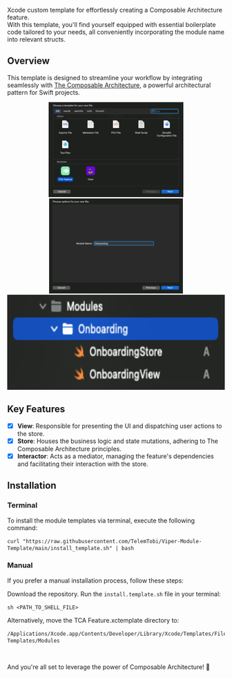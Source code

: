 Xcode custom template for effortlessly creating a Composable Architecture feature.<br/>
With this template, you'll find yourself equipped with essential boilerplate code tailored to your needs, all conveniently incorporating the module name into relevant structs.

## Overview

This template is designed to streamline your workflow by integrating seamlessly with [The Composable Architecture](https://github.com/pointfreeco/swift-composable-architecture), a powerful architectural pattern for Swift projects.

<p align="center">
  <img height="220" src="Resources/screenshot1.png">
  <img height="220" src="Resources/screenshot2.png">
  <img height="220" src="Resources/screenshot3.png">
</p>

## Key Features

- [x] **View**: Responsible for presenting the UI and dispatching user actions to the store.
- [x] **Store**: Houses the business logic and state mutations, adhering to The Composable Architecture principles.
- [x] **Interactor**: Acts as a mediator, managing the feature's dependencies and facilitating their interaction with the store.

## Installation

### Terminal
To install the module templates via terminal, execute the following command:

```
curl "https://raw.githubusercontent.com/TelemTobi/Viper-Module-Template/main/install_template.sh" | bash
```

### Manual
If you prefer a manual installation process, follow these steps:

Download the repository.
Run the `install.template.sh` file in your terminal:

```
sh <PATH_TO_SHELL_FILE>
```

Alternatively, move the TCA Feature.xctemplate directory to:

```
/Applications/Xcode.app/Contents/Developer/Library/Xcode/Templates/File Templates/Modules
```
<br/>

And you're all set to leverage the power of Composable Architecture! 🚀
